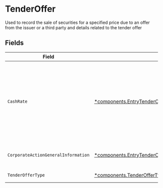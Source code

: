 # TenderOffer

Used to record the sale of securities for a specified price due to an offer from the issuer or a third party and details related to the tender offer


## Fields

| Field                                                                                                                                         | Type                                                                                                                                          | Required                                                                                                                                      | Description                                                                                                                                   | Example                                                                                                                                       |
| --------------------------------------------------------------------------------------------------------------------------------------------- | --------------------------------------------------------------------------------------------------------------------------------------------- | --------------------------------------------------------------------------------------------------------------------------------------------- | --------------------------------------------------------------------------------------------------------------------------------------------- | --------------------------------------------------------------------------------------------------------------------------------------------- |
| `CashRate`                                                                                                                                    | [*components.EntryTenderOfferCashRate](../../models/components/entrytenderoffercashrate.md)                                                   | :heavy_minus_sign:                                                                                                                            | The rate (raw value, not a percentage, example: 50% will be .5 in this field) at which cash will be disbursed to the shareholder              | {<br/>"value": "0.25"<br/>}                                                                                                                   |
| `CorporateActionGeneralInformation`                                                                                                           | [*components.EntryTenderOfferCorporateActionGeneralInformation](../../models/components/entrytenderoffercorporateactiongeneralinformation.md) | :heavy_minus_sign:                                                                                                                            | Common fields for corporate actions                                                                                                           |                                                                                                                                               |
| `TenderOfferType`                                                                                                                             | [*components.TenderOfferType](../../models/components/tenderoffertype.md)                                                                     | :heavy_minus_sign:                                                                                                                            | the type of tender offer                                                                                                                      | DUTCH_AUCTION                                                                                                                                 |